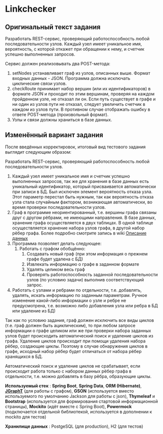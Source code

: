 # Linkchecker

## Оригинальный текст задания

Разработать REST-сервис, проверяющий работоспособность любой последовательности узлов.
Каждый узел имеет уникальное имя, вероятность, с которой откажет при обращении к нему, и счетчик успешно выполненных запросов.

Сервис должен реализовывать два POST-метода:

1. setNodes устанавливает граф из узлов, описанных выше. Формат входных данных - JSON. 
Программа должна исключать циклические связи узлов.
2. checkRoute принимает набор вершин (или их идентификаторов) в формате JSON 
и проходит по этим вершинам, проверяя на каждом пройденном узле, не отказал ли он. 
Если путь существует в графе и ни один из узлов пути не отказал, следует увеличить счетчик 
в каждом из узлов пути. В противном случае отображать ошибку в ответе POST-метода (произвольный формат).
3. Узлы и связи должны храниться в базе данных. 

## Изменённый вариант задания

После введённых корректировок, итоговый вид тестового задания выглядит следующим образом:

Разработать REST-сервис, проверяющий работоспособность любой последовательности узлов.

1. Каждый узел имеет уникальное имя и счетчик успешно выполненных запросов, 
так же для хранения в базе данных есть уникальный идентификатор, который 
присваивается автоматически при записи в БД. Был исключен элемент вероятность отказа узла. 
Этот параметр перестал быть нужным, так как вероятность отказа узла стала случайным фактором, 
возникающая автоматически, во время проверки последовательности узлов.
1. Граф в программе неориентированный, т.е. вершины графа связаны друг с другом рёбрами, 
не имеющими направления. В базе данных, хранение графа осуществляется в двух таблицах. 
В одной таблице осуществляется хранение набора узлов графа, в другой набор рёбер графа. 
Более подробно смотрите запись в wiki [Описание данных](./../wikis/Описание%20данных)
1. Программа позволяет делать следующее:
    1. Работать с графом обобщённо:
        1. Создавать новый граф (при этом информация о прежнем графе будет удалена с БД)
        1. Извлекать информацию о графе в заданном формате
        1. Удалять целиком весь граф
        1. Проверять работоспособность заданной последовательности узлов 
        (по условию задачи) выполнив соответствующий запрос.
1. Работать с узлами и ребрами по отдельности, т.е. добавлять, удалять, 
искать информацию по заданным параметрам. Ручное изменение какой-либо информации о узле и ребре не предусмотрена, 
т.е. возможно либо добавления узла или ребра в БД или удаление из БД)

Так как по условию задания, граф должен исключить все виды циклов 
(т.е. граф должен быть ациклическим), то при любом запросе информации о графе целиком 
или же при проверки набора заданных узлов будет происходить автоматический поиск 
и удаление циклов из графа. Удаление циклов происходит при помощи удаления набора рёбер, 
создающие циклы. Поэтому в случае обнаружения циклов в графе, исходный набор рёбер будет 
отличаться от набора рёбер хранящихся в БД.

Автоматический поиск и удаление циклов не срабатывает, если происходит работа только 
с набором данных рёбер графа в отдельности, т.е. можно добавлять в базу рёбра, 
образующие циклы.

**Используемый стек** : **Spring Boot**, **Spring Data**, **ORM (Hibernate)**, 
[**JGraphT**](https://jgrapht.org/) (для работы с графом), 
**GSON** (используется вместо используемого по умолчанию Jackson для работы с json), 
**Thymeleaf** и **Bootstrap** (используется для формирования стартовой информационной страницы), 
**Mockito** (идёт вместе с Spring Boot), 
**Powermock** (подключается отдельной библиотекой, используется в дополнении к mockito для тестов)

**Хранилище данных** : PostgeSQL (для production), H2 (для тестов)